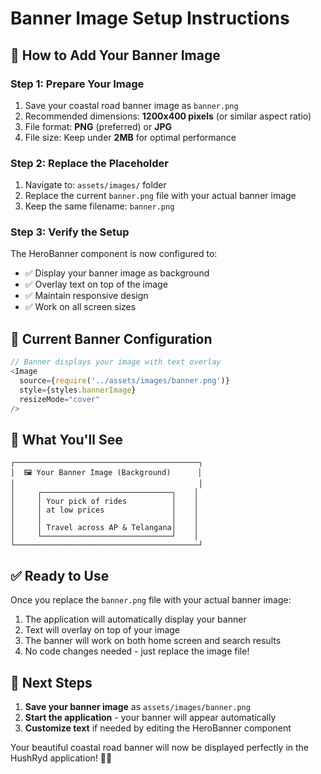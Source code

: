 # Banner Image Setup Instructions

## 📸 **How to Add Your Banner Image**

### **Step 1: Prepare Your Image**
1. Save your coastal road banner image as `banner.png`
2. Recommended dimensions: **1200x400 pixels** (or similar aspect ratio)
3. File format: **PNG** (preferred) or **JPG**
4. File size: Keep under **2MB** for optimal performance

### **Step 2: Replace the Placeholder**
1. Navigate to: `assets/images/` folder
2. Replace the current `banner.png` file with your actual banner image
3. Keep the same filename: `banner.png`

### **Step 3: Verify the Setup**
The HeroBanner component is now configured to:
- ✅ Display your banner image as background
- ✅ Overlay text on top of the image
- ✅ Maintain responsive design
- ✅ Work on all screen sizes

## 🎨 **Current Banner Configuration**

```typescript
// Banner displays your image with text overlay
<Image 
  source={require('../assets/images/banner.png')} 
  style={styles.bannerImage}
  resizeMode="cover"
/>
```

## 📱 **What You'll See**

```
┌─────────────────────────────────────────┐
│  🖼️ Your Banner Image (Background)      │
│                                         │
│     ┌─────────────────────────────┐    │
│     │ Your pick of rides          │    │
│     │ at low prices               │    │
│     │                             │    │
│     │ Travel across AP & Telangana│    │
│     └─────────────────────────────┘    │
└─────────────────────────────────────────┘
```

## ✅ **Ready to Use**

Once you replace the `banner.png` file with your actual banner image:
1. The application will automatically display your banner
2. Text will overlay on top of your image
3. The banner will work on both home screen and search results
4. No code changes needed - just replace the image file!

## 🚀 **Next Steps**

1. **Save your banner image** as `assets/images/banner.png`
2. **Start the application** - your banner will appear automatically
3. **Customize text** if needed by editing the HeroBanner component

Your beautiful coastal road banner will now be displayed perfectly in the HushRyd application! 🎉✨
